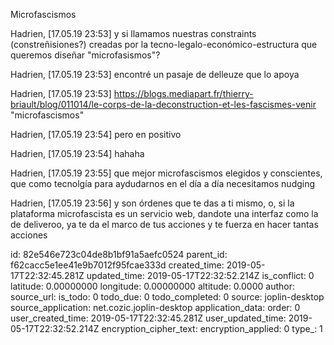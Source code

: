 Microfascismos

Hadrien, [17.05.19 23:53]
y si llamamos nuestras constraints (constreñisiones?) creadas por la tecno-legalo-económico-estructura que queremos diseñar "microfasismos"?

Hadrien, [17.05.19 23:53]
encontré un pasaje de delleuze que lo apoya

Hadrien, [17.05.19 23:53]
https://blogs.mediapart.fr/thierry-briault/blog/011014/le-corps-de-la-deconstruction-et-les-fascismes-venir "microfascismos"

Hadrien, [17.05.19 23:54]
pero en positivo

Hadrien, [17.05.19 23:54]
hahaha

Hadrien, [17.05.19 23:55]
que mejor microfascismos elegidos y conscientes, que como tecnolgía para aydudarnos en el día a día necesitamos nudging

Hadrien, [17.05.19 23:56]
y son órdenes que te das a ti mismo, o, si la plataforma microfascista es un servicio web, dandote una interfaz como la de deliveroo, ya te da el marco de tus acciones y te fuerza en hacer tantas acciones

id: 82e546e723c04de8b1bf91a5aefc0524
parent_id: f62cacc5e1ee41e9b7012f95fcae333d
created_time: 2019-05-17T22:32:45.281Z
updated_time: 2019-05-17T22:32:52.214Z
is_conflict: 0
latitude: 0.00000000
longitude: 0.00000000
altitude: 0.0000
author: 
source_url: 
is_todo: 0
todo_due: 0
todo_completed: 0
source: joplin-desktop
source_application: net.cozic.joplin-desktop
application_data: 
order: 0
user_created_time: 2019-05-17T22:32:45.281Z
user_updated_time: 2019-05-17T22:32:52.214Z
encryption_cipher_text: 
encryption_applied: 0
type_: 1